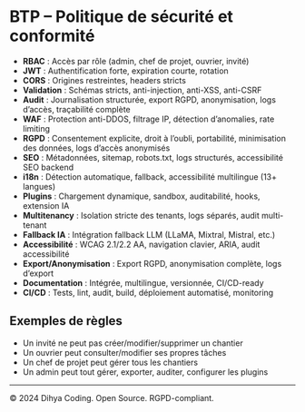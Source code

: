 # BTP – Politique de sécurité et conformité

- **RBAC** : Accès par rôle (admin, chef de projet, ouvrier, invité)
- **JWT** : Authentification forte, expiration courte, rotation
- **CORS** : Origines restreintes, headers stricts
- **Validation** : Schémas stricts, anti-injection, anti-XSS, anti-CSRF
- **Audit** : Journalisation structurée, export RGPD, anonymisation, logs d’accès, traçabilité complète
- **WAF** : Protection anti-DDOS, filtrage IP, détection d’anomalies, rate limiting
- **RGPD** : Consentement explicite, droit à l’oubli, portabilité, minimisation des données, logs d’accès anonymisés
- **SEO** : Métadonnées, sitemap, robots.txt, logs structurés, accessibilité SEO backend
- **i18n** : Détection automatique, fallback, accessibilité multilingue (13+ langues)
- **Plugins** : Chargement dynamique, sandbox, auditabilité, hooks, extension IA
- **Multitenancy** : Isolation stricte des tenants, logs séparés, audit multi-tenant
- **Fallback IA** : Intégration fallback LLM (LLaMA, Mixtral, Mistral, etc.)
- **Accessibilité** : WCAG 2.1/2.2 AA, navigation clavier, ARIA, audit accessibilité
- **Export/Anonymisation** : Export RGPD, anonymisation complète, logs d’export
- **Documentation** : Intégrée, multilingue, versionnée, CI/CD-ready
- **CI/CD** : Tests, lint, audit, build, déploiement automatisé, monitoring

## Exemples de règles
- Un invité ne peut pas créer/modifier/supprimer un chantier
- Un ouvrier peut consulter/modifier ses propres tâches
- Un chef de projet peut gérer tous les chantiers
- Un admin peut tout gérer, exporter, auditer, configurer les plugins

---
© 2024 Dihya Coding. Open Source. RGPD-compliant.
